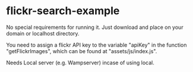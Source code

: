 flickr-search-example
=====================

No special requirements for running it. Just download and place on your domain or localhost directory.

You need to assign a flickr API key to the variable "apiKey" in the function "getFlickrImages", which can be found at "assets/js/index.js".

Needs Local server (e.g. Wampserver) incase of using local.
